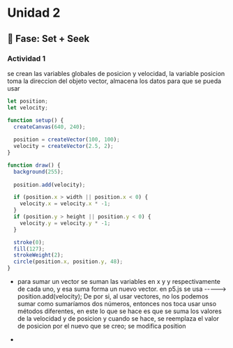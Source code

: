 # Unidad 2

## 🔎 Fase: Set + Seek

### Actividad 1

se crean las variables globales de posicion y velocidad, la variable posicion toma la direccion del objeto vector, almacena los datos para que se pueda usar 

```js
let position;
let velocity;

function setup() {
  createCanvas(640, 240);
  
  position = createVector(100, 100);
  velocity = createVector(2.5, 2);
}

function draw() {
  background(255);
  
  position.add(velocity);

  if (position.x > width || position.x < 0) {
    velocity.x = velocity.x * -1;
  }
  if (position.y > height || position.y < 0) {
    velocity.y = velocity.y * -1;
  }

  stroke(0);
  fill(127);
  strokeWeight(2);
  circle(position.x, position.y, 48);
}
```

- para sumar un vector se suman las variables en x y y respectivamente de cada uno, y esa suma forma un nuevo vector.
  en p5.js se usa -----> position.add(velocity); De por si, al usar vectores, no los podemos sumar como sumaríamos dos números, entonces nos toca usar unso métodos diferentes, en este lo que se hace es que se suma los valores de la velocidad y de posicion y cuando se hace, se reemplaza el valor de posicion por el nuevo que se creo; se modifica position


- 
